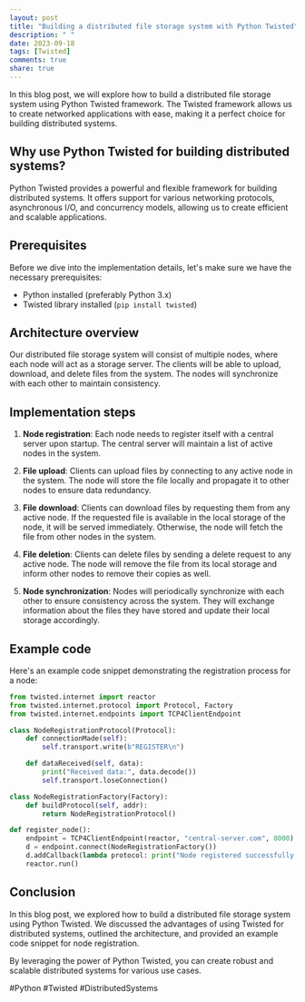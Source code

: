 ```yaml
---
layout: post
title: "Building a distributed file storage system with Python Twisted"
description: " "
date: 2023-09-18
tags: [Twisted]
comments: true
share: true
---
```


In this blog post, we will explore how to build a distributed file storage system using Python Twisted framework. The Twisted framework allows us to create networked applications with ease, making it a perfect choice for building distributed systems.

## Why use Python Twisted for building distributed systems?

Python Twisted provides a powerful and flexible framework for building distributed systems. It offers support for various networking protocols, asynchronous I/O, and concurrency models, allowing us to create efficient and scalable applications.

## Prerequisites

Before we dive into the implementation details, let's make sure we have the necessary prerequisites:

- Python installed (preferably Python 3.x)
- Twisted library installed (`pip install twisted`)

## Architecture overview

Our distributed file storage system will consist of multiple nodes, where each node will act as a storage server. The clients will be able to upload, download, and delete files from the system. The nodes will synchronize with each other to maintain consistency.

## Implementation steps

1. **Node registration**: Each node needs to register itself with a central server upon startup. The central server will maintain a list of active nodes in the system.

2. **File upload**: Clients can upload files by connecting to any active node in the system. The node will store the file locally and propagate it to other nodes to ensure data redundancy.

3. **File download**: Clients can download files by requesting them from any active node. If the requested file is available in the local storage of the node, it will be served immediately. Otherwise, the node will fetch the file from other nodes in the system.

4. **File deletion**: Clients can delete files by sending a delete request to any active node. The node will remove the file from its local storage and inform other nodes to remove their copies as well.

5. **Node synchronization**: Nodes will periodically synchronize with each other to ensure consistency across the system. They will exchange information about the files they have stored and update their local storage accordingly.

## Example code

Here's an example code snippet demonstrating the registration process for a node:

```python
from twisted.internet import reactor
from twisted.internet.protocol import Protocol, Factory
from twisted.internet.endpoints import TCP4ClientEndpoint

class NodeRegistrationProtocol(Protocol):
    def connectionMade(self):
        self.transport.write(b"REGISTER\n")

    def dataReceived(self, data):
        print("Received data:", data.decode())
        self.transport.loseConnection()

class NodeRegistrationFactory(Factory):
    def buildProtocol(self, addr):
        return NodeRegistrationProtocol()

def register_node():
    endpoint = TCP4ClientEndpoint(reactor, "central-server.com", 8000)
    d = endpoint.connect(NodeRegistrationFactory())
    d.addCallback(lambda protocol: print("Node registered successfully!"))
    reactor.run()
```

## Conclusion

In this blog post, we explored how to build a distributed file storage system using Python Twisted. We discussed the advantages of using Twisted for distributed systems, outlined the architecture, and provided an example code snippet for node registration.

By leveraging the power of Python Twisted, you can create robust and scalable distributed systems for various use cases.

#Python #Twisted #DistributedSystems